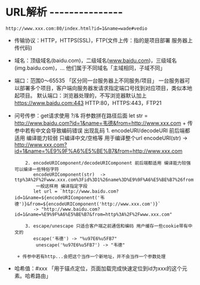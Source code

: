 
#  URL解析 ---------------
    http://www.xxx.com:80/index.html?id=1&name=wade#vedio
  
  - 传输协议：HTTP，HTTPS(SSL)，FTP(文件上传：指的是项目部署 服务器上传代码)

  - 域名：顶级域名(baidu.com)，二级域名(www.baidu.com)，三级域名(img.baidu.com)，...
        他们属于不同域名「主域相同，子域不同」

  - 端口：范围0～65535 「区分同一台服务器上不同服务/项目」
         一台服务器可以部署多个项目，客户端向服务器发请求指定端口号找到对应项目，类似本地起项目。
         默认端口：浏览器处理的，不写浏览器默认加上 https://www.baidu.com:443
                  HTTP:80，HTTPS:443，FTP21

  - 问号传参：get请求使用 ?/& 将参数拼在路径后面 
         let str = http://www.baidu.com?id=1&name=韦德&from=http://www.xxx.com
         + 传参中若有中文会导致编码错误 出现乱码
            1. encodeURI/decodeURI 前后端都适用 编译能力较弱 只编译中文/空格等 用于编译整个url
               encodeURI(str) -> http://www.xxx.com?id=1&name=%E9%9F%A6%E5%BE%B7&from=http://www.xxx.com
                 
            2. encodeURIComponent/decodeURIComponent 前后端都适用 编译能力较强 可以编译一些特俗字符
               encodeURIComponent(str)  -> ttp%3A%2F%2Fwww.xxx.com%3Fid%3D1%26name%3D%E9%9F%A6%E5%BE%B7%26from%3Dhttp%3A%2F%2Fwww.xxx.com
                一般这样用 编译指定字段
               let url = `http://www.baidu.com?id=1&name=${encodeURIComponent('韦德')}&from=${encodeURIComponent('http://www.xxx.com')}`
               -> "http://www.baidu.com?id=1&name=%E9%9F%A6%E5%BE%B7&from=http%3A%2F%2Fwww.xxx.com"

            3. escape/unescape 只适合客户端之前通信和编码 用户缓存一些cookie带有中文的
               escape('韦德') -> "%u97E6%u5FB7"
                unescape('%u97E6%u5FB7') -> "韦德"
                 
         + 传参中若有http...会把这个当作一个新地址，并不会当作一个参数处理

  - 哈希值：#xxx 「用于锚点定位，页面加载完成快速定位到id为xxx的这个元素。哈希路由」